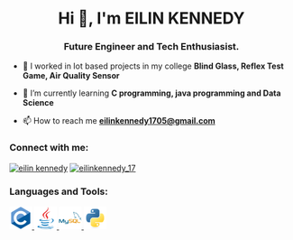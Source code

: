 <h1 align="center">Hi 👋, I'm EILIN KENNEDY</h1>
<h3 align="center">Future Engineer and Tech Enthusiasist.</h3>

- 🔭 I worked in Iot based projects in my college **Blind Glass, Reflex Test Game, Air Quality Sensor**

- 🌱 I’m currently learning **C programming, java programming and Data Science**

- 📫 How to reach me **eilinkennedy1705@gmail.com**

<h3 align="left">Connect with me:</h3>
<p align="left">
<a href="https://linkedin.com/in/eilin kennedy" target="blank"><img align="center" src="https://raw.githubusercontent.com/rahuldkjain/github-profile-readme-generator/master/src/images/icons/Social/linked-in-alt.svg" alt="eilin kennedy" height="30" width="40" /></a>
<a href="https://instagram.com/eilinkennedy_17" target="blank"><img align="center" src="https://raw.githubusercontent.com/rahuldkjain/github-profile-readme-generator/master/src/images/icons/Social/instagram.svg" alt="eilinkennedy_17" height="30" width="40" /></a>
</p>

<h3 align="left">Languages and Tools:</h3>
<p align="left"> <a href="https://www.cprogramming.com/" target="_blank" rel="noreferrer"> <img src="https://raw.githubusercontent.com/devicons/devicon/master/icons/c/c-original.svg" alt="c" width="40" height="40"/> </a> <a href="https://www.java.com" target="_blank" rel="noreferrer"> <img src="https://raw.githubusercontent.com/devicons/devicon/master/icons/java/java-original.svg" alt="java" width="40" height="40"/> </a> <a href="https://www.mysql.com/" target="_blank" rel="noreferrer"> <img src="https://raw.githubusercontent.com/devicons/devicon/master/icons/mysql/mysql-original-wordmark.svg" alt="mysql" width="40" height="40"/> </a> <a href="https://www.python.org" target="_blank" rel="noreferrer"> <img src="https://raw.githubusercontent.com/devicons/devicon/master/icons/python/python-original.svg" alt="python" width="40" height="40"/> </a> </p>


<!---
eilinkennedy/eilinkennedy is a ✨ special ✨ repository because its `README.md` (this file) appears on your GitHub profile.
You can click the Preview link to take a look at your changes.
--->
